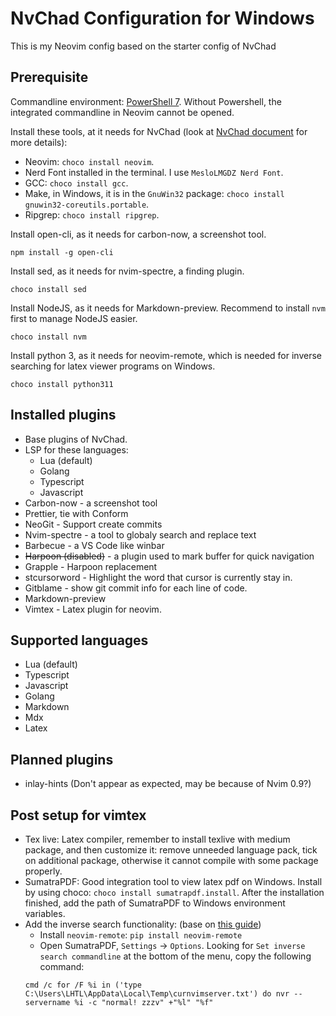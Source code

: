 # NvChad Configuration for Windows

This is my Neovim config based on the starter config of NvChad

## Prerequisite

Commandline environment: [PowerShell 7](https://learn.microsoft.com/en-us/powershell/scripting/install/installing-powershell-on-windows). Without Powershell, the integrated commandline in Neovim cannot be opened.

Install these tools, at it needs for NvChad (look at [NvChad document](https://nvchad.com/docs/quickstart/install) for more details):

- Neovim: `choco install neovim`.
- Nerd Font installed in the terminal. I use `MesloLMGDZ Nerd Font`.
- GCC: `choco install gcc`.
- Make, in Windows, it is in the `GnuWin32` package: `choco install gnuwin32-coreutils.portable`.
- Ripgrep: `choco install ripgrep`.

Install open-cli, as it needs for carbon-now, a screenshot tool.

```pwsh
npm install -g open-cli
```

Install sed, as it needs for nvim-spectre, a finding plugin.

```pwsh
choco install sed
```

Install NodeJS, as it needs for Markdown-preview. Recommend to install `nvm` first to manage NodeJS easier.

```pwsh
choco install nvm
```

Install python 3, as it needs for neovim-remote, which is needed for inverse searching for latex viewer programs on Windows.

```
choco install python311
```

## Installed plugins

- Base plugins of NvChad.
- LSP for these languages:
  - Lua (default)
  - Golang
  - Typescript
  - Javascript
- Carbon-now - a screenshot tool
- Prettier, tie with Conform
- NeoGit - Support create commits
- Nvim-spectre - a tool to globaly search and replace text
- Barbecue - a VS Code like winbar
- ~~Harpoon (disabled)~~ - a plugin used to mark buffer for quick navigation
- Grapple - Harpoon replacement
- stcursorword - Highlight the word that cursor is currently stay in.
- Gitblame - show git commit info for each line of code.
- Markdown-preview
- Vimtex - Latex plugin for neovim.

## Supported languages

- Lua (default)
- Typescript
- Javascript
- Golang
- Markdown
- Mdx
- Latex

## Planned plugins

- inlay-hints (Don't appear as expected, may be because of Nvim 0.9?)

## Post setup for vimtex

- Tex live: Latex compiler, remember to install texlive with medium package, and then customize it: remove unneeded language pack, tick on additional package, otherwise it cannot compile with some package properly.
- SumatraPDF: Good integration tool to view latex pdf on Windows. Install by using choco: `choco install sumatrapdf.install`. After the installation finished, add the path of SumatraPDF to Windows environment variables.
- Add the inverse search functionality: (base on [this guide](https://github.com/lervag/vimtex/issues/1964#issuecomment-782597921))
  - Install `neovim-remote`: `pip install neovim-remote`
  - Open SumatraPDF, `Settings` &rarr; `Options`. Looking for `Set inverse search commandline` at the bottom of the menu, copy the following command:
  ```pwsh
  cmd /c for /F %i in ('type C:\Users\LHTL\AppData\Local\Temp\curnvimserver.txt') do nvr --servername %i -c "normal! zzzv" +"%l" "%f"
  ```
